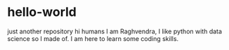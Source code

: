 # hello-world
just another repository
hi humans I am Raghvendra, I like python with data science so I made of.
I am here to learn some coding skills.
